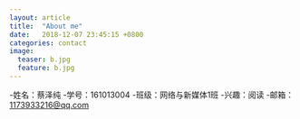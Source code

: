 ```yaml
---
layout: article
title:  "About me"
date:   2018-12-07 23:45:15 +0800
categories: contact
image:
  teaser: b.jpg
  feature: b.jpg
---
```

-姓名：蔡泽纯
-学号：161013004
-班级：网络与新媒体1班
-兴趣：阅读
-邮箱：1173933216@qq.com
